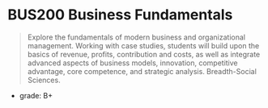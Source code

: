 # BUS200 Business Fundamentals

> Explore the fundamentals of modern business and organizational management. Working with case studies, students will build upon the basics of revenue, profits, contribution and costs, as well as integrate advanced aspects of business models, innovation, competitive advantage, core competence, and strategic analysis. Breadth-Social Sciences.

* grade: B+
